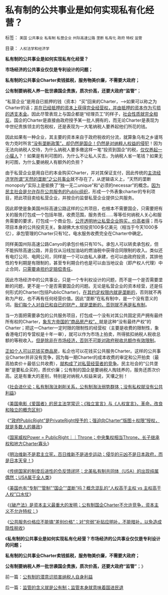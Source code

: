 # 私有制的公共事业是如何实现私有化经营？

标签： `美国` `公共事业` `私有制` `私营企业` `州际高速公路` `垄断` `私有化` `政府` `特权` `监管` 

目录： `人权法学和经济学`

**私有制的公共事业是如何实现私有化经营？**

**市场经济的公共事业仅仅是专利设计的问题；**

**私有制的公共事业Charter卖钱抵税，服务物美价廉，不需要大政府；**

**公有制要纳税人养一批世袭国企贵族，质次价高，还要大政府“监管”**；



“私营企业”是用自已抵押的钱（资本）“买”回来的Charter，——>如果可以称之为Charter的话；[并在已经抵押的资本上获得完全经营权，并由抵押的资本作为亏损的透支本金](../../../2012/3/3/民主不是道德信仰，成本限制是客观规律.md)。因此尽管表现上与国企都是“经理员工”的样子，[社会性质就完全相反](../../../2010/11/2/马克思主义就是“垄断主义”.md)。国企的Charter是直接由政府授予某一批人拥有的，而无论Charter是表现为中世纪贵族领主的包税权，还是表现为一大笔纳税人要养起他们所花的钱。

因此如果有一种企业，其主要的资本来自于政府税收的分流，就算象乌有之乡谩骂佐力克时所言[“没有垄断政策”，却仍然是国企！仍然是对纳粹人权益的侵犯](../../../2009/8/11/改革攻坚的雷区，坚在那里？危险在那里？.md)！因为无法向纳税人交待，为什么纳税人要多缴这样一笔“投资到国企”的税，[仅仅养起一小撮人](../../../2009/8/10/舆论层精神抵抗法.md)？！如果是有利可图的，为什么不让私人买去，为纳税人省一笔钱？如果无利可图，为什么要纳税人有额外的负担？

由于私营企业是用自已的本金购买Charter，并对其保证支付，因此传统的[主流经济学所谓“天然的垄断”之公共事业](../../../2009/7/23/美国是否应该反垄断？中国是否应该实施反垄断法？.md)就不存在了。从逻辑语义上，“天然的垄断monopoly”实际上是偷换了“独一无二unique”和“必须的necessar”的概念。[因为民主社会是允许存在公共服务的Public组织](../../../2012/3/5/政府PublicRight只允许授自公民PrivateRight.md)，形成一个外表象charter的专利项目，把此项目卖给私营企业，并按合约监督私营企业提供公共服务。

因此即使是象美国州际高速公路这样的公共项目，也根本不需要国企，只需要把有关的服务打包成一个包括年限，收费范围，服务责任……等等任何纳税人关心和服务需要的要求，打包成一个商业包，[公开透明地让私营企业购买，价高者得](../../../2009/8/1/放弃国企垄断去特权，让民企对税收作出贡献.md)；而与项目本身的公共投资无关。象胡佛大水坝投资100多亿美元（相当于今天1000多亿），承包管理的Charter只有1亿，电水服务收费完全在Charter中确定。

同样美国州际高速公路Canyo的承包价格只有10%。承包人可以转卖承包权，但不能拆除高速公路，并且仅从沿线加油站的燃油税中获得合同限制的收入。类似还有电灯公司、电网公司，同样是一个可以由私人承建，也可以由政府投资，其排他性的专利期是有限制的，甚至专利期合约也是可以由当地议会（即产权人代理）中止合同，[只需要承担约定赔偿责任](../../../2012/3/6/美国的国企有什么美国特色？.md)。

因此市场经济中的公共事业，只是一个专利权设计的问题，而不是一个是否需要垄断的问题，更不是一个是否需要国企的问题。无论是私营企业的资本经营，还是任何形式的Charter(包括PublicCharter)，[在其约定权限内就是垄断的](../../../2010/11/4/市场的垄断基础将自然消失，反垄断的恶劣后果.md)，否则就不再称为产权，也不再有任何经营价值。因此“垄断”在私有制中，是一个没有意义的词。[我们每个人对自已和自已的财产，就是垄断的，否则就不再是私有制](../../../2012/3/3/民主不是道德信仰，成本限制是客观规律.md)。

当一方面把需要承包的公共服务项目，打包成一个没有对其公共固定资产拥有最终所有权的Charter，[象东方帝国的“商品房产权”，](../../../2009/7/18/为什么商品房市场确实不存在腐败.md)就是这种“没有最终产权”的Charter；把这一Charter一定时限的限制性的经营权（主要是收费的限制性，象香港电灯的专营权是十年一审），就可以作为市场上拍卖，所得抵扣纳税人税收总额的等税收入。[但是除非在市场经济，否则不可能对政府税收总额作有效限制](../../../2011/8/30/“等值税收总额限制”和国有企业和调控政策.md)。

[正如个人可以花钱买商品房](../../../2011/6/21/讲政治的保障房中的凯恩斯主义.md)，私企也可以花钱买公共服务Charter。这样的公共事业Charter并非没有竞争，因为每一期Charter的成本收费的审定和公开拍卖（最高拍卖价＋最低公共收费），[就构成了对私营经营者的竞争](../../../2010/11/3/“反垄断情结”与社会主义思路的深远渊源.md)。民主社会的“公共垄断”是要私企买的，质优价廉；公有制的国企是要纳税人掏钱养的，服务还质次价高。这是有重大的差别，特别是对纳税人权益来说，天壤之别！

《[社会进化论；私有制淘汰剥削关系，公有制淘汰弱势群体；没有私权就没有公共利益](../../../2012/3/3/私有制淘汰剥削关系，公有制淘汰弱势群体.md)》

《[美国电影《爱国者》的民主法学常识；《独立宣言》与《人权宣言》，革命，改良和独立的概念区别](../../../2012/3/3/美国电影《爱国者》中的革命，改良，独立的法学概念.md)》

《[“政府PublicRight”是PrivateRight授予的；强迫向Charter“版图＋权限”授权，就是多数人的暴政](../../../2012/3/5/政府PublicRight只允许授自公民PrivateRight.md)》

《[国家威权Power =
PublicRight｜｜Throne；中央集权相当Throne，长子继承权和地方Charter寡头](../../../2012/3/5/国家威权，中央集权，长子继承权.md)》

《[明治维新不是君主立宪，百日维新不是进步运动；侵华的元凶不是日本政府，而是日本天皇！](../../../2012/3/5/侵华的元凶不是日本政府，而是日本天皇！.md)》

《[传统国家的制度后进性的负反馈闭环；北美私有制共同体（USA）的出现纯属偶然；USA属于全人类](../../../2012/3/6/美国不拥有全世界，USA属于全人类.md)》

《[美国也有“专制”“管制”“国企”“垄断”吗？概念混乱的“人权高于主权
vs 主权高于人权”口水仗](../../../2012/3/6/美国的国企有什么美国特色？.md)》

《[《破产法》是资本主义最重大的发明；公有制国企Charter不允许竞争，资本主义不允许特权；](../../../2012/3/6/《破产法》是资本主义最重大的发明.md)》

《[公共服务价格应不能搞“差别价格”；对“穷弱”补贴应明补，不能暗补，以免造成隐性税收](../../../2012/3/6/公共服务“差别定价”将导致巨大而低效的隐性税收.md)》

《**私有制的公共事业是如何实现私有化经营？市场经济的公共事业仅仅是专利设计的问题；**

**私有制的公共事业Charter卖钱抵税，服务物美价廉，不需要大政府；**

**公有制要纳税人养一批世袭国企贵族，质次价高，还要大政府“监管”**；》

前一篇：[公有制的潜意识损害纳税人自身利益](../../../2012/3/6/公有制的潜意识损害纳税人自身利益.md)

后一篇：[监管的含义就是公有制；监管本身就意味着国进民退](../../../2012/3/7/监管的含义就是公有制；监管本身就意味着国进民退.md)